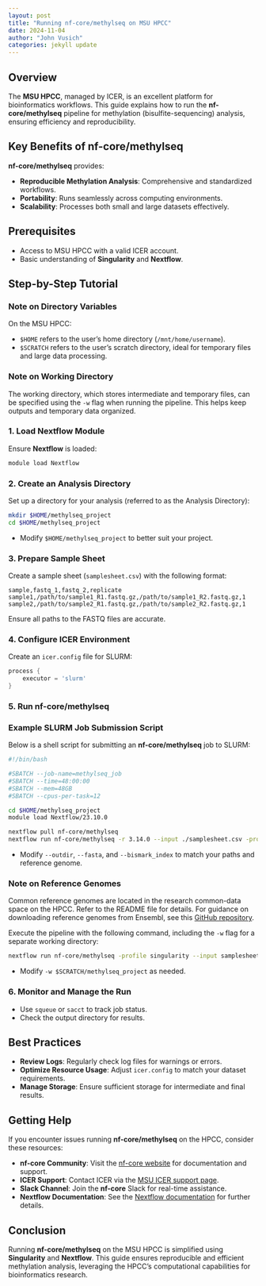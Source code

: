 ```yaml
---
layout: post
title: "Running nf-core/methylseq on MSU HPCC"
date: 2024-11-04
author: "John Vusich"
categories: jekyll update
---
```


## Overview
The **MSU HPCC**, managed by ICER, is an excellent platform for bioinformatics workflows. This guide explains how to run the **nf-core/methylseq** pipeline for methylation (bisulfite-sequencing) analysis, ensuring efficiency and reproducibility.

## Key Benefits of nf-core/methylseq
**nf-core/methylseq** provides:

- **Reproducible Methylation Analysis**: Comprehensive and standardized workflows.
- **Portability**: Runs seamlessly across computing environments.
- **Scalability**: Processes both small and large datasets effectively.

## Prerequisites
- Access to MSU HPCC with a valid ICER account.
- Basic understanding of **Singularity** and **Nextflow**.

## Step-by-Step Tutorial

### Note on Directory Variables
On the MSU HPCC:
- `$HOME` refers to the user’s home directory (`/mnt/home/username`).
- `$SCRATCH` refers to the user’s scratch directory, ideal for temporary files and large data processing.

### Note on Working Directory
The working directory, which stores intermediate and temporary files, can be specified using the `-w` flag when running the pipeline. This helps keep outputs and temporary data organized.

### 1. Load Nextflow Module
Ensure **Nextflow** is loaded:
```bash
module load Nextflow
```

### 2. Create an Analysis Directory
Set up a directory for your analysis (referred to as the Analysis Directory):
```bash
mkdir $HOME/methylseq_project
cd $HOME/methylseq_project
```
- Modify `$HOME/methylseq_project` to better suit your project.

### 3. Prepare Sample Sheet
Create a sample sheet (`samplesheet.csv`) with the following format:
```csv
sample,fastq_1,fastq_2,replicate
sample1,/path/to/sample1_R1.fastq.gz,/path/to/sample1_R2.fastq.gz,1
sample2,/path/to/sample2_R1.fastq.gz,/path/to/sample2_R2.fastq.gz,1
```
Ensure all paths to the FASTQ files are accurate.

### 4. Configure ICER Environment
Create an `icer.config` file for SLURM:
```groovy
process {
    executor = 'slurm'
}
```

### 5. Run nf-core/methylseq

### Example SLURM Job Submission Script
Below is a shell script for submitting an **nf-core/methylseq** job to SLURM:

```bash
#!/bin/bash

#SBATCH --job-name=methylseq_job
#SBATCH --time=48:00:00
#SBATCH --mem=48GB
#SBATCH --cpus-per-task=12

cd $HOME/methylseq_project
module load Nextflow/23.10.0

nextflow pull nf-core/methylseq
nextflow run nf-core/methylseq -r 3.14.0 --input ./samplesheet.csv -profile singularity --outdir ./methylseq_results --fasta ./Homo_sapiens.GRCh38.dna.primary_assembly.fa.gz --bismark_index ./bismark_index/ -work-dir $SCRATCH/methylseq_work -c ./nextflow.config
```
- Modify `--outdir`, `--fasta`, and `--bismark_index` to match your paths and reference genome.

### Note on Reference Genomes
Common reference genomes are located in the research common-data space on the HPCC. Refer to the README file for details. For guidance on downloading reference genomes from Ensembl, see this [GitHub repository](https://github.com/johnvusich/reference-genomes).

Execute the pipeline with the following command, including the `-w` flag for a separate working directory:

```bash
nextflow run nf-core/methylseq -profile singularity --input samplesheet.csv --genome GRCh38 -c icer.config -w $SCRATCH/methylseq_project
```
- Modify `-w $SCRATCH/methylseq_project` as needed.

### 6. Monitor and Manage the Run
- Use `squeue` or `sacct` to track job status.
- Check the output directory for results.

## Best Practices
- **Review Logs**: Regularly check log files for warnings or errors.
- **Optimize Resource Usage**: Adjust `icer.config` to match your dataset requirements.
- **Manage Storage**: Ensure sufficient storage for intermediate and final results.

## Getting Help
If you encounter issues running **nf-core/methylseq** on the HPCC, consider these resources:
- **nf-core Community**: Visit the [nf-core website](https://nf-co.re) for documentation and support.
- **ICER Support**: Contact ICER via the [MSU ICER support page](https://icer.msu.edu/contact).
- **Slack Channel**: Join the **nf-core** Slack for real-time assistance.
- **Nextflow Documentation**: See the [Nextflow documentation](https://www.nextflow.io/docs/latest/index.html) for further details.

## Conclusion
Running **nf-core/methylseq** on the MSU HPCC is simplified using **Singularity** and **Nextflow**. This guide ensures reproducible and efficient methylation analysis, leveraging the HPCC’s computational capabilities for bioinformatics research.

